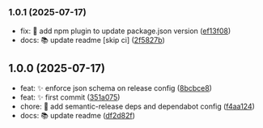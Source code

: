 ## <small>1.0.1 (2025-07-17)</small>

* fix: 🐛 add npm plugin to update package.json version ([ef13f08](https://github.com/iwpnd/semantic-release-config/commit/ef13f08))
* docs: 📚️ update readme [skip ci] ([2f5827b](https://github.com/iwpnd/semantic-release-config/commit/2f5827b))

## 1.0.0 (2025-07-17)

* feat: ✨ enforce json schema on release config ([8bcbce8](https://github.com/iwpnd/semantic-release-config/commit/8bcbce8))
* feat: ✨ first commit ([351a075](https://github.com/iwpnd/semantic-release-config/commit/351a075))
* chore: 🔧 add semantic-release deps and dependabot config ([f4aa124](https://github.com/iwpnd/semantic-release-config/commit/f4aa124))
* docs: 📚️ update readme ([df2d82f](https://github.com/iwpnd/semantic-release-config/commit/df2d82f))

